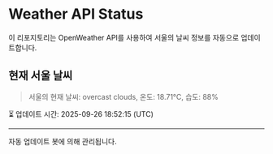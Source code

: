 
# Weather API Status

이 리포지토리는 OpenWeather API를 사용하여 서울의 날씨 정보를 자동으로 업데이트합니다.

## 현재 서울 날씨
> 서울의 현재 날씨: overcast clouds, 온도: 18.71°C, 습도: 88%

⏳ 업데이트 시간: 2025-09-26 18:52:15 (UTC)

---
자동 업데이트 봇에 의해 관리됩니다.
